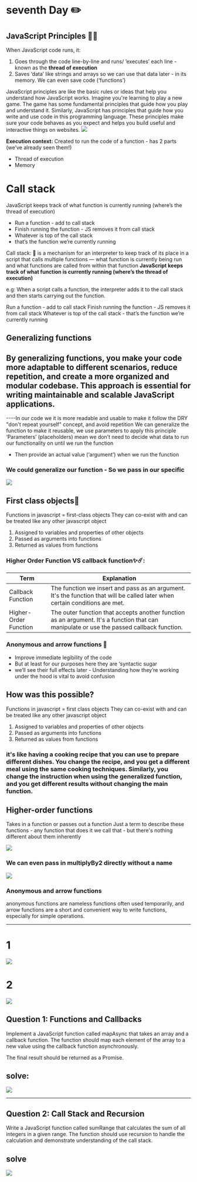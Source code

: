 #  seventh Day  ✏️



## JavaScript Principles  🎯🚀 
When JavaScript code runs, it:
1. Goes through the code line-by-line and runs/ ’executes’ each line - known as the **thread of execution**
2. Saves ‘data’ like strings and arrays so we can use that data later - in its memory. We can even save code (‘functions’)
   
JavaScript principles are like the basic rules or ideas that help you understand how JavaScript works. Imagine you're learning to play a new game. The game has some fundamental principles that guide how you play and understand it. Similarly, JavaScript has principles that guide how you write and use code in this programming language. These principles make sure your code behaves as you expect and helps you build useful and interactive things on websites.
<img src="https://github.com/TamaraNoierat/Mastering-JavaScript-in-20-Days/assets/130704887/037a20ed-01fb-4432-a86c-686a3035f44f">



**Execution context:**
Created to run the code of a 
function - has 2 parts (we’ve 
already seen them!)
- Thread of execution
- Memory











# Call stack

JavaScript keeps track of what
function is currently running
(where’s the thread of execution)
- Run a function - add to call stack
- Finish running the function - JS
removes it from call stack
- Whatever is top of the call stack
- that’s the function we’re
currently running

Call stack: 🔅
  is a mechanism for an interpreter to keep track of its place in a script that calls multiple functions — what function is currently being run and what functions are called from within that function
**JavaScript keeps track of what function is currently running (where’s the thread of execution)**

e.g:
When a script calls a function, the interpreter adds it to the call stack and then starts carrying out the function.


Run a function - add to call stack
Finish running the function - JS removes it from call stack
Whatever is top of the call stack - that’s the function we’re currently running





## Generalizing functions
By generalizing functions, you make your code more adaptable to different scenarios, reduce repetition, and create a more organized and modular codebase. This approach is essential for writing maintainable and scalable JavaScript applications.
----
----In our code we it is more readable and usable to make it follow the DRY "don't repeat yourself" concept, and avoid repetition
We can generalize the function to make it reusable, we use parameters to apply this principle
‘Parameters’ (placeholders) mean we don’t need to decide what data to run our 
functionality on until we run the function 
- Then provide an actual value (‘argument’) when we run the function



### We could generalize our function - So we pass in our specific
<img src="https://github.com/TamaraNoierat/Mastering-JavaScript-in-20-Days/assets/130704887/fb4c9491-a765-4d73-8789-4914581dce64">

## First class objects🤔

Functions in javascript = first-class objects
They can co-exist with and can be treated like any other javascript object
1. Assigned to variables and properties of other objects
2. Passed as arguments into functions
3. Returned as values from functions


### Higher Order Function VS callback function✨☄️:

| Term                   | Explanation                                                                                     |
|------------------------|-------------------------------------------------------------------------------------------------|
| Callback Function      | The function we insert and pass as an argument. It's the function that will be called later when certain conditions are met. |
| Higher-Order Function  | The outer function that accepts another function as an argument. It's a function that can manipulate or use the passed callback function. |


### Anonymous and arrow functions 🤔
- Improve immediate legibility of the code
- But at least for our purposes here they are ‘syntactic sugar
- we’ll see their full effects later - Understanding how they’re working under the hood is vital to avoid confusion













## How was this possible?
Functions in javascript = first class objects
They can co-exist with and can be treated like any other javascript object
1. Assigned to variables and properties of other objects
2. Passed as arguments into functions
3. Returned as values from functions


### it's like having a cooking recipe that you can use to prepare different dishes. You change the recipe, and you get a different meal using the same cooking techniques. Similarly, you change the instruction when using the generalized function, and you get different results without changing the main function.

## Higher-order functions

Takes in a function or passes out a function
Just a term to describe these functions - any function that does it we call that - but
there's nothing different about them inherently

<img src="https://github.com/TamaraNoierat/Mastering-JavaScript-in-20-Days/assets/130704887/39fdc060-1045-4212-8dc9-fce2b0e4848f">

### We can even pass in multiplyBy2 directly without a name

<img src="https://github.com/TamaraNoierat/Mastering-JavaScript-in-20-Days/assets/130704887/88004c89-84e1-4d23-ac99-3e1e5e97179f">

### Anonymous and arrow functions
anonymous functions are nameless functions often used temporarily, and arrow functions are a short and convenient way to write functions, especially for simple operations.


********************
# 1
<img src="https://github.com/TamaraNoierat/Mastering-JavaScript-in-20-Days/assets/130704887/ccc14bf1-717f-4a0c-b4c5-f68dce877c9a">

# 2

<img src="https://github.com/TamaraNoierat/Mastering-JavaScript-in-20-Days/assets/130704887/53e27edd-e0b9-4e9b-a455-b4eb54cfb3f0">

## Question 1: Functions and Callbacks

Implement a JavaScript function called mapAsync that takes an array and a callback function. 
The function should map each element of the array to a new value using the callback function 
asynchronously. 

The final result should be returned as a Promise.

## solve:
<img src="https://github.com/TamaraNoierat/Mastering-JavaScript-in-20-Days/assets/130704887/33bef53f-9572-44cc-b561-7ddb121da1b1">



**************

## Question 2: Call Stack and Recursion

Write a JavaScript function called sumRange that calculates the sum of all integers in a given range. 
The function should use recursion to handle the calculation and demonstrate understanding of the call stack.

## solve 

<img src="https://github.com/TamaraNoierat/Mastering-JavaScript-in-20-Days/assets/130704887/96ac5f64-7366-4b09-b8c2-197a032f1e00">
